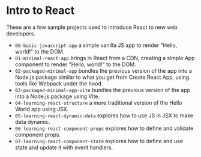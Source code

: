 # Intro to React

These are a few sample projects used to introduce React to new web developers. 

- `00-basic-javascript-app` a simple vanilla JS app to render "Hello, world!" to the DOM.
- `01-minimal-react-app` brings in React from a CDN, creating a simple App component to render "Hello, world!" to the DOM.
- `02-packaged-minimal-app` bundles the previous version of the app into a Node.js package similar to what you get from Create React App, using tools like Webpack under the hood.
- `03-packaged-minimal-app-vite` bundles the previous version of the app into a Node.js package using Vite.
- `04-learning-react-structure` a more traditional version of the Hello World app using JSX.
- `05-learning-react-dynamic-data` explores how to use JS in JSX to make data dynamic.
- `06-learning-react-component-props` explores how to define and validate component props.
- `07-learning-react-component-state` explores how to define and use state and update it with event handlers.